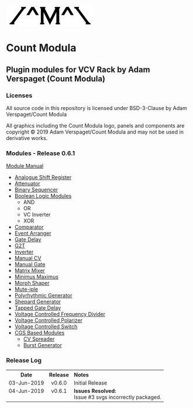 ![alt text](./img/CountModulaLogo.png "Count Modula")
<h1>Count Modula</h1>
<h2>Plugin modules for VCV Rack by Adam Verspaget (Count Modula)</h2>

<h3>Licenses</h3>

All source code in this repository is licensed under BSD-3-Clause by Adam Verspaget/Count Modula

All graphics including the Count Modula logo, panels and components are copyright © 2019 Adam Verspaget/Count Modula and may not be used in derivative works.

<h3>Modules - Release 0.6.1</h3>

<a href="MANUAL.md">Module Manual</a>

<ul>
<li><a href="./MANUAL.md#ASR">Analogue Shift Register</a>
<li><a href="./MANUAL.md#Attenuator">Attenuator</a>
<li><a href="./MANUAL.md#BinarySequencer">Binary Sequencer</a>
<li><a href="./MANUAL.md#BooleanLogic">Boolean Logic Modules</a>
	<ul>
		<li>AND
		<li>OR
		<li>VC Inverter
		<li>XOR
	</ul>
<li><a href="./MANUAL.md#Comparator">Comparator</a>
<li><a href="./MANUAL.md#EventArranger">Event Arranger</a>
<li><a href="./MANUAL.md#GateDelay">Gate Delay</a>
<li><a href="./MANUAL.md#G2T">G2T</a>
<li><a href="./MANUAL.md#Inverter">Inverter</a>
<li><a href="./MANUAL.md#ManualCV">Manual CV</a>
<li><a href="./MANUAL.md#ManualGate">Manual Gate</a>
<li><a href="./MANUAL.md#MatrixMixer">Matrix Mixer</a>
<li><a href="./MANUAL.md#MinimusMaximus">Minimus Maximus</a>
<li><a href="./MANUAL.md#MorphShaper">Morph Shaper</a>
<li><a href="./MANUAL.md#Mute-iple">Mute-iple</a>
<li><a href="./MANUAL.md#PolyrhythmicGenerator">Polyrhythmic Generator</a>
<li><a href="./MANUAL.md#ShepardGenerator">Shepard Generator</a>
<li><a href="./MANUAL.md#TappedGateDelay">Tapped Gate Delay</a>
<li><a href="./MANUAL.md#VCFrequencyDivider">Voltage Controlled Frequency Divider</a>
<li><a href="./MANUAL.md#VCPolarizer">Voltage Controlled Polarizer</a>
<li><a href="./MANUAL.md#VCSwitch">Voltage Controlled Switch</a>
<li><a href="./MANUAL.md#CGS">CGS Based Modules</a>
	<ul>
		<li><a href="./MANUAL.md#CVSpreader">CV Spreader</a>
		<li><a href="./MANUAL.md#BurstGenerator">Burst Generator</a>
	</ul>
</ul>

<h3>Release Log</h3>
<table>
	<tr valign="top">
		<th align="center">Date</th>
		<th align="center">Release</th>
		<th align="left">Notes</th>
	</tr>
	<tr valign="top">
		<td align="center">03-Jun-2019</td>
		<td align="center">v0.6.0</td>
		<td>Initial Release</td></tr>
	<tr valign="top">
		<td align="center">04-Jun-2019</td>
		<td align="center">v0.6.1</td>
		<td align="left">
			<b>Issues Resolved:</b><br/>
			Issue #3 svgs incorrectly packaged.<br/>
		</td>
	</tr>
</table>



